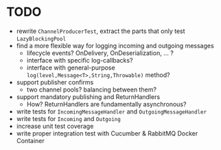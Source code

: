 # TODO

* rewrite `ChannelProducerTest`, extract the parts that only test `LazyBlockingPool`
* find a more flexible way for logging incoming and outgoing messages
  * lifecycle events? OnDelivery, OnDeserialization, ... ?
  * interface with specific log-callbacks?
  * interface with general-purpose `log(level,Message<T>,String,Throwable)` method?
* support publisher confirms
  * two channel pools? balancing between them?
* support mandatory publishing and ReturnHandlers
  * How? ReturnHandlers are fundamentally asynchronous?
* write tests for `IncomingMessageHandler` and `OutgoingMessageHandler`
* write tests for `Incoming` and `Outgoing`
* increase unit test coverage
* write proper integration test with Cucumber & RabbitMQ Docker Container

